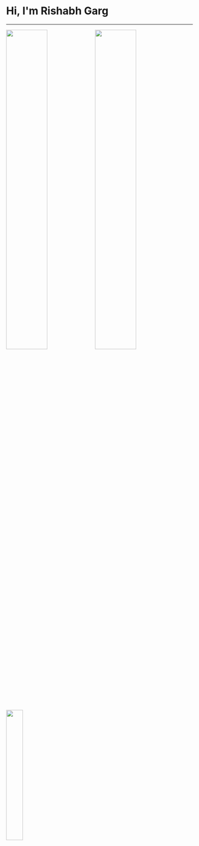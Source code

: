 # Hi, I'm Rishabh Garg

---

<img align="left" width="47%" src="https://github-readme-stats.vercel.app/api?username=rishabhgargdps&count_private=true&show_icons=true&theme=ayu-mirage" />

<img align="left" width="47%" src="https://github-readme-stats.vercel.app/api/wakatime?username=rishabhgargdps&count_private=true&show_icons=true&theme=ayu-mirage" />

<br />

<img width="30%" src="https://github-readme-stats.vercel.app/api/top-langs/?username=rishabhgargdps&langs_count=5&count_private=true&show_icons=true&theme=ayu-mirage" />
